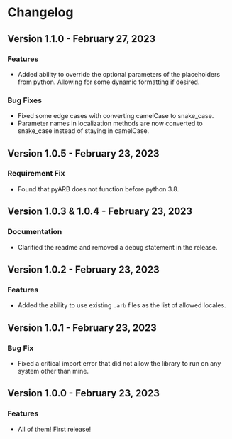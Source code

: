 # Changelog

## Version 1.1.0 - February 27, 2023

### Features

- Added ability to override the optional parameters of the placeholders from python. Allowing for some dynamic formatting if desired.

### Bug Fixes

- Fixed some edge cases with converting camelCase to snake_case.
- Parameter names in localization methods are now converted to snake_case instead of staying in camelCase.

## Version 1.0.5 - February 23, 2023

### Requirement Fix

- Found that pyARB does not function before python 3.8.

## Version 1.0.3 & 1.0.4 - February 23, 2023

### Documentation

- Clarified the readme and removed a debug statement in the release.

## Version 1.0.2 - February 23, 2023

### Features

- Added the ability to use existing `.arb` files as the list of allowed locales.

## Version 1.0.1 - February 23, 2023

### Bug Fix

- Fixed a critical import error that did not allow the library to run on any system other than mine.

## Version 1.0.0 - February 23, 2023

### Features

- All of them! First release!
